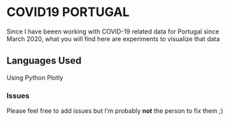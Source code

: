 # COVID19 PORTUGAL 
Since I have beeen working with COVID-19 related data for Portugal since March 2020, what you will find here are experiments to visualize that data
## Languages Used
Using Python Plotly 
### Issues 
Please feel free to add issues but I'm probably **not** the person to fix them ;) 
